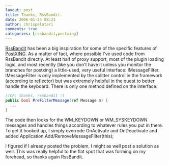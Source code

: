 ```yaml
---
layout: post
title: Thanks, RssBandit.
date: 2006-01-24 08:21
author: chrispelatari
comments: true
categories: [rssbandit,postxing]
---
```


[RssBandit](http://rssbandit.org) has been a big inspiration for
some of the specific features of [PostXING](http://postxing.net). As
a matter of fact, where possible I've used code from RssBandit directly. At
least half of proxy support, most of the plugin loading logic, and most recently
(like you don't have it unless you monitor the branches for postxing) a
little-used, very useful interface: IMessageFilter.
IMessageFilter is only implemented by the splitter control in the framework
(according to reflector) but was extremely helpful in the quest to better handle
the keyboard. There is only one method defined on the interface:

```csharp
//CF: thanks, rssbandit :)
public bool PreFilterMessage(ref Message m) {
  ...
}
```

The code then looks for the WM_KEYDOWN or WM_SYSKEYDOWN messages and handles
things according to whatever rules you put in there. To get it hooked up, I
simply overrode OnActivate and OnDeactivate and added
Application.Add/RemoveMessageFilter(this);

I figured if I already posted the problem, I might as well post a solution as
well. This was really helpful to the flat spot that was forming on my forehead,
so thanks again RssBandit.

